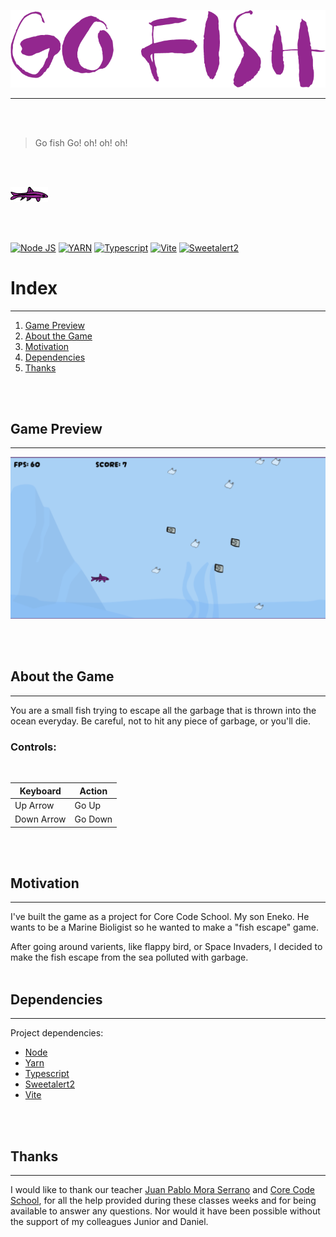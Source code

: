 ![Let's go Fish!](./public/images/logogo.png)

---

<br/>
<br/>

> Go fish Go! oh! oh! oh!

<br/>
<br/>

![Fish!](./public/images/fish.png)

<br/>
<br/>

[![Node JS](https://img.shields.io/badge/Node-v18.0.0-%23000000?style=for-the-badge&logo=appveyor)](https://nodejs.org/)
[![YARN](https://img.shields.io/badge/yarn-v1.22.19-%23293462?style=for-the-badge&logo=appveyor)](https://www.npmjs.com/)
[![Typescript](https://img.shields.io/badge/typescript-v5.0.2-%23F24C4C?style=for-the-badge&logo=appveyor)](https://www.typescriptlang.org/)
[![Vite](https://img.shields.io/badge/vite-v4.3.9-%23A1E3D8?style=for-the-badge&logo=appveyor)](https://vite.github.io)
[![Sweetalert2](https://img.shields.io/badge/sweetalert2-v11.4.8-%23A1E3D8?style=for-the-badge&logo=appveyor)](https://sweetalert2.github.io)

# **Index**

---

1. [Game Preview](#game-preview)
2. [About the Game](#✦-about)
3. [Motivation](#✦-motivation)
4. [Dependencies](#✦-dependencies)
5. [Thanks](#✦-thanks)

<br/>
<br/>

## **Game Preview**

---

![Fish!](./public/images/screen.png)

<br/>
<br/>

## **About the Game**

---

You are a small fish trying to escape all the garbage that is thrown into the ocean everyday. Be careful, not to hit any piece of garbage, or you'll die.
<br/>

### **Controls:**

<br/>

| Keyboard   | Action  |
| ---------- | ------- |
| Up Arrow   | Go Up   |
| Down Arrow | Go Down |

<br/>
<br/>

## **Motivation**

---

I've built the game as a project for Core Code School. My son Eneko. He wants to be a Marine Bioligist so he wanted to make a "fish escape" game.

After going around varients, like flappy bird, or Space Invaders, I decided to make the fish escape from the sea polluted with garbage.
<br/>
<br/>

## **Dependencies**

---

Project dependencies:

- [Node](https://nodejs.org)
- [Yarn](https://yarnpkg.com)
- [Typescript](https://www.typescriptlang.org/)
- [Sweetalert2](https://sweetalert2.github.io)
- [Vite](https://vitejs.dev/)

<br/>
<br/>

## **Thanks**

---

I would like to thank our teacher [Juan Pablo Mora Serrano](https://github.com/Systrent) and [Core Code School](https://www.corecode.school/r), for all the help provided during these classes weeks and for being available to answer any questions. Nor would it have been possible without the support of my colleagues Junior and Daniel.

<br/>
<br/>
